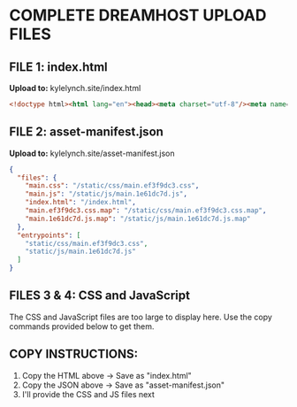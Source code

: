 # COMPLETE DREAMHOST UPLOAD FILES

## FILE 1: index.html
**Upload to:** kylelynch.site/index.html

```html
<!doctype html><html lang="en"><head><meta charset="utf-8"/><meta name="viewport" content="width=device-width,initial-scale=1"/><meta name="theme-color" content="#000000"/><meta name="description" content="Kyle Lynch - Professional Resume"/><title>Kyle Lynch - Resume</title><script defer="defer" src="/static/js/main.1e61dc7d.js"></script><link href="/static/css/main.ef3f9dc3.css" rel="stylesheet"></head><body><noscript>You need to enable JavaScript to run this app.</noscript><div id="root"></div></body></html>
```

## FILE 2: asset-manifest.json  
**Upload to:** kylelynch.site/asset-manifest.json

```json
{
  "files": {
    "main.css": "/static/css/main.ef3f9dc3.css",
    "main.js": "/static/js/main.1e61dc7d.js",
    "index.html": "/index.html",
    "main.ef3f9dc3.css.map": "/static/css/main.ef3f9dc3.css.map",
    "main.1e61dc7d.js.map": "/static/js/main.1e61dc7d.js.map"
  },
  "entrypoints": [
    "static/css/main.ef3f9dc3.css",
    "static/js/main.1e61dc7d.js"
  ]
}
```

## FILES 3 & 4: CSS and JavaScript
The CSS and JavaScript files are too large to display here.
Use the copy commands provided below to get them.

## COPY INSTRUCTIONS:
1. Copy the HTML above → Save as "index.html"
2. Copy the JSON above → Save as "asset-manifest.json" 
3. I'll provide the CSS and JS files next